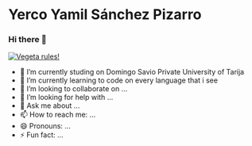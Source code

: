 # Yerco Yamil Sánchez Pizarro

### Hi there 👋

[![ Vegeta rules!](/assets/images/shiprock.jpg "Shiprock, New Mexico by Beau Rogers")]([https://www.flickr.com/photos/beaurogers/31833779864/in/photolist-Qv3rFw-34mt9F-a9Cmfy-5Ha3Zi-9msKdv-o3hgjr-hWpUte-4WMsJ1-KUQ8N-deshUb-vssBD-6CQci6-8AFCiD-zsJWT-nNfsgB-dPDwZJ-bn9JGn-5HtSXY-6CUhAL-a4UTXB-ugPum-KUPSo-fBLNm-6CUmpy-4WMsc9-8a7D3T-83KJev-6CQ2bK-nNusHJ-a78rQH-nw3NvT-7aq2qf-8wwBso-3nNceh-ugSKP-4mh4kh-bbeeqH-a7biME-q3PtTf-brFpgb-cg38zw-bXMZc-nJPELD-f58Lmo-bXMYG-bz8AAi-bxNtNT-bXMYi-bXMY6-bXMYv](https://cdn.hobbyconsolas.com/sites/navi.axelspringer.es/public/styles/hc_1440x810/public/media/image/2022/05/dragon-ball-super-portada-exclusiva-vegeta-mega-instinto-serie-roja-espanola-han-respetado-color-original-ultra-ego-2692279.jpg?itok=5h27o3CH))

- 🔭 I’m currently studing on Domingo Savio Private University of Tarija
- 🌱 I’m currently learning to code on every language that i see
- 👯 I’m looking to collaborate on ...
- 🤔 I’m looking for help with ...
- 💬 Ask me about ...
- 📫 How to reach me: ...
- 😄 Pronouns: ...
- ⚡ Fun fact: ...

<!---
https://stackedit.io/
https://www.markdownguide.org/basic-syntax/#images-1
-->
